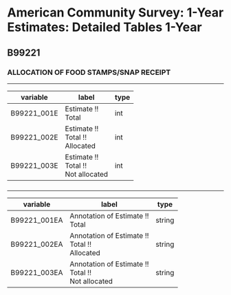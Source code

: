 # American Community Survey: 1-Year Estimates: Detailed Tables 1-Year

## B99221

### ALLOCATION OF FOOD STAMPS/SNAP RECEIPT

___

| variable | label | type |
| ----- | ----- | ----- |
| B99221_001E | Estimate !!<br>Total | int |
| B99221_002E | Estimate !!<br>Total !!<br>Allocated | int |
| B99221_003E | Estimate !!<br>Total !!<br>Not allocated | int |
### 

___

| variable | label | type |
| ----- | ----- | ----- |
| B99221_001EA | Annotation of Estimate !!<br>Total | string |
| B99221_002EA | Annotation of Estimate !!<br>Total !!<br>Allocated | string |
| B99221_003EA | Annotation of Estimate !!<br>Total !!<br>Not allocated | string |

